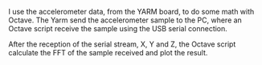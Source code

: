 I use the accelerometer data, from the YARM board, to do some math with Octave.
The Yarm send the accelerometer sample to the PC, where an Octave script receive the sample using the USB serial connection.

After the reception of the serial stream, X, Y and Z, the Octave script calculate the FFT of the sample received and plot the result.
